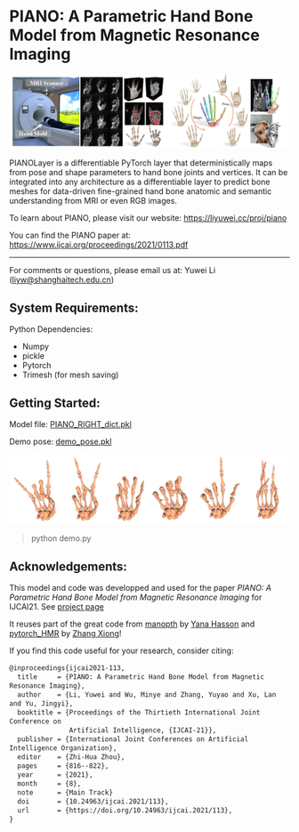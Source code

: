 PIANO: A Parametric Hand Bone Model from Magnetic Resonance Imaging
========

![](assets/piano_teaser.png)

PIANOLayer is a differentiable PyTorch layer that deterministically maps from pose and shape parameters to hand bone joints and vertices.
It can be integrated into any architecture as a differentiable layer to predict bone meshes for data-driven fine-grained hand bone anatomic and semantic understanding from MRI or even RGB images.

To learn about PIANO, please visit our website: https://liyuwei.cc/proj/piano

You can find the PIANO paper at: https://www.ijcai.org/proceedings/2021/0113.pdf

---

For comments or questions, please email us at: Yuwei Li (liyw@shanghaitech.edu.cn)


System Requirements:
---

Python Dependencies:
- Numpy 
- pickle
- Pytorch		 	
- Trimesh (for mesh saving)  


Getting Started:
---

Model file:
[PIANO_RIGHT_dict.pkl](assets/PIANO_RIGHT_dict.pkl)

Demo pose:
[demo_pose.pkl](assets/demo_pose.pkl)

![](assets/demo_pose.png)

> python demo.py


Acknowledgements:
---
This model and code was developped and used for the paper *PIANO: A Parametric Hand Bone Model from Magnetic Resonance Imaging* for IJCAI21.
See [project page](https://liyuwei.cc/proj/piano)

It reuses part of the great code from 
[manopth](https://github.com/hassony2/manopth/blob/master/manopth) by [Yana Hasson](https://hassony2.github.io/) and 
[pytorch_HMR](https://github.com/MandyMo/pytorch_HMR) by [Zhang Xiong](https://github.com/MandyMo)!


If you find this code useful for your research, consider citing:

```
@inproceedings{ijcai2021-113,
  title     = {PIANO: A Parametric Hand Bone Model from Magnetic Resonance Imaging},
  author    = {Li, Yuwei and Wu, Minye and Zhang, Yuyao and Xu, Lan and Yu, Jingyi},
  booktitle = {Proceedings of the Thirtieth International Joint Conference on
               Artificial Intelligence, {IJCAI-21}},
  publisher = {International Joint Conferences on Artificial Intelligence Organization},
  editor    = {Zhi-Hua Zhou},
  pages     = {816--822},
  year      = {2021},
  month     = {8},
  note      = {Main Track}
  doi       = {10.24963/ijcai.2021/113},
  url       = {https://doi.org/10.24963/ijcai.2021/113},
}

```
